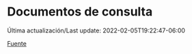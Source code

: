 # Documentos de consulta

Última actualización/Last update: 2022-02-05T19:22:47-06:00

 [Fuente](https://coronavirus.gob.mx/documentos-de-consulta/)

